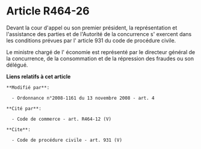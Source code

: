 # Article R464-26

Devant la cour d'appel ou son premier président, la représentation et l'assistance des parties et de l'Autorité de la
concurrence s' exercent dans les conditions prévues par l' article 931 du code de procédure civile. 

Le ministre chargé de l' économie est représenté par le directeur général de la concurrence, de la consommation et de la
répression des fraudes ou son délégué.

**Liens relatifs à cet article**

	**Modifié par**:

	  - Ordonnance n°2008-1161 du 13 novembre 2008 - art. 4

	**Cité par**:

	  - Code de commerce - art. R464-12 (V)

	**Cite**:

	  - Code de procédure civile - art. 931 (V)
